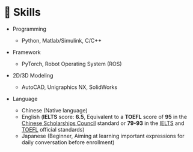 # 💪 Skills
- Programming
  - Python, Matlab/Simulink, C/C++

- Framework
  - PyTorch, Robot Operating System (ROS)

- 2D/3D Modeling
  - AutoCAD, Unigraphics NX, SolidWorks

- Language
  - Chinese (Native language)
  - English (**IELTS** score: **6.5**, Equivalent to a **TOEFL** score of **95** in the [Chinese Scholarships Council](https://www.csc.edu.cn/article/2360) standard or **79-93** in the [IELTS](https://takeielts.britishcouncil.org/blog/toefl-or-ielts) and [TOEFL](https://www.ets.org/toefl/institutions/ibt/compare-scores.html) official standards)
  - Japanese (Beginner, Aiming at learning important expressions for daily conversation before enrollment)
